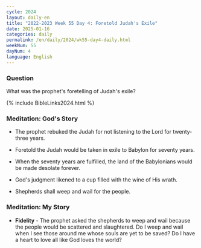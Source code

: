 ```yaml
---
cycle: 2024
layout: daily-en
title: "2022-2023 Week 55 Day 4: Foretold Judah's Exile"
date: 2025-01-16
categories: daily
permalink: /en/daily/2024/wk55-day4-daily.html
weekNum: 55
dayNum: 4
language: English
---
```


### Question     
What was the prophet's foretelling of Judah's exile?

{% include BibleLinks2024.html %}

### Meditation: God's Story   
+ The prophet rebuked the Judah for not listening to the Lord for twenty-three years. 

+ Foretold the Judah would be taken in exile to Babylon for seventy years. 

+ When the seventy years are fulfilled, the land of the Babylonians would be made desolate forever. 

+ God's judgment likened to a cup filled with the wine of His wrath. 

+ Shepherds shall weep and wail for the people. 

### Meditation: My Story   
+ **Fidelity** - The prophet asked the shepherds to weep and wail because the people would be scattered and slaughtered. Do I weep and wail when I see those around me whose souls are yet to be saved? Do I have a heart to love all like God loves the world? 
